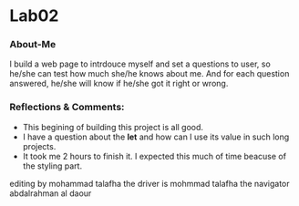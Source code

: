 # Lab02

### About-Me

I build a web page to intrdouce myself and set a questions to user, so he/she can test how much she/he knows about me. And for each question answered, he/she will know if he/she got it right or wrong.




### Reflections & Comments: 

 - This begining of building this project is all good.
 - I have a question about the **let** and how can I use its value in such long projects.
 - It took me 2 hours to finish it. I expected this much of time beacuse of the styling part.

editing by mohammad talafha
the driver is mohmmad talafha
the navigator abdalrahman al daour
